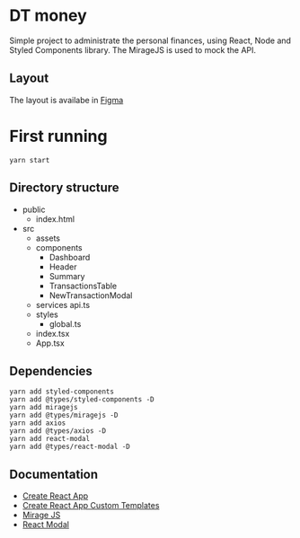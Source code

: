 # DT money
Simple project to administrate the personal finances, using React, Node and Styled Components library. The MirageJS is used to mock the API.

## Layout
The layout is availabe in [Figma](https://www.figma.com/file/0xmu9mj2TJYoIOubBFWsk5/dtmoney-Ignite-(Copy)?node-id=0%3A1) 

# First running
```
yarn start
```

## Directory structure
- public
    - index.html
- src
    - assets
    - components
        - Dashboard
        - Header
        - Summary
        - TransactionsTable
        - NewTransactionModal
    - services
        api.ts
    - styles
        - global.ts
    - index.tsx
    - App.tsx

## Dependencies
```
yarn add styled-components
yarn add @types/styled-components -D
yarn add miragejs
yarn add @types/miragejs -D
yarn add axios
yarn add @types/axios -D
yarn add react-modal
yarn add @types/react-modal -D
```

## Documentation
* [Create React App](https://create-react-app.dev/docs/getting-started/)
* [Create React App Custom Templates](https://create-react-app.dev/docs/custom-templates/)
* [Mirage JS](https://miragejs.com/docs/getting-started/introduction/)
* [React Modal](https://github.com/reactjs/react-modal)